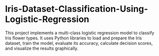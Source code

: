 # Iris-Dataset-Classification-Using-Logistic-Regression
This project implements a multi-class logistic regression model to classify Iris flower types. It uses Python libraries to load and prepare the Iris dataset, train the model, evaluate its accuracy, calculate decision scores, and visualize the results graphically.
